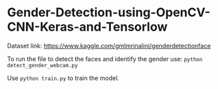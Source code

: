 # Gender-Detection-using-OpenCV-CNN-Keras-and-Tensorlow

Dataset link: https://www.kaggle.com/gmlmrinalini/genderdetectionface

 To run the file to detect the faces and identify the gender use: ```python detect_gender_webcam.py```
 
 Use ```python train.py``` to train the model.
